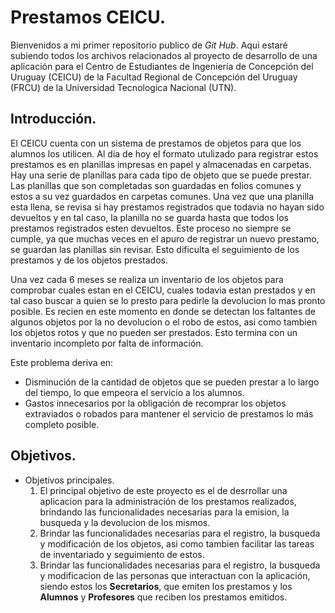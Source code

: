 # Prestamos CEICU.

Bienvenidos a mi primer repositorio publico de *Git Hub*. Aqui estaré subiendo todos los archivos relacionados al proyecto de desarrollo
de una aplicación para el Centro de Estudiantes de Ingeniería de Concepción del Uruguay (CEICU) de la Facultad Regional de Concepción del Uruguay (FRCU)
de la Universidad Tecnologica Nacional (UTN).

## Introducción.
El CEICU cuenta con un sistema de prestamos de objetos para que los alumnos los utilicen. Al dia de hoy el formato utulizado para registrar estos prestamos es en planillas impresas en papel y almacenadas en carpetas. Hay una serie de planillas para cada tipo de objeto que se puede prestar. Las planillas que son completadas son guardadas en folios comunes y estos a su vez guardados en carpetas comunes. Una vez que una planilla esta llena, se revisa si hay prestamos registrados que todavia no hayan sido devueltos y en tal caso, la planilla no se guarda hasta que todos los prestamos registrados esten devueltos. Este proceso no siempre se cumple, ya que muchas veces en el apuro de registrar un nuevo prestamo, se guardan las planillas sin revisar. Esto dificulta el seguimiento de los prestamos y de los objetos prestados. 

Una vez cada 6 meses se realiza un inventario de los objetos para comprobar cuales estan en el CEICU, cuales todavia estan prestados y en tal caso buscar a quien se lo presto para pedirle la devolucion lo mas pronto posible. Es recien en este momento en donde se detectan los faltantes de algunos objetos por la no devolucion o el robo de estos, asi como tambien los objetos rotos y que no pueden ser prestados. Esto termina con un inventario incompleto por falta de información.

Este problema deriva en:
- Disminución de la cantidad de objetos que se pueden prestar a lo largo del tiempo, lo que empeora el servicio a los alumnos.
- Gastos innecesarios por la obligación de recomprar los objetos extraviados o robados para mantener el servicio de prestamos lo más completo posible.

## Objetivos.
- Objetivos principales.
    1. El principal objetivo de este proyecto es el de desrrollar una aplicacion para la administración de los prestamos realizados, brindando las funcionalidades necesarias para la emision, la busqueda y la devolucion de los mismos.
    2. Brindar las funcionalidades necesarias para el registro, la busqueda y modificación de los objetos, asi como tambien facilitar las tareas de inventariado y seguimiento de estos.
    3. Brindar las funcionalidades necesarias para el registro, la busqueda y modificacion de las personas que interactuan con la aplicación, siendo estos los **Secretarios**, que emiten los prestamos y los **Alumnos** y **Profesores** que reciben los prestamos emitidos.